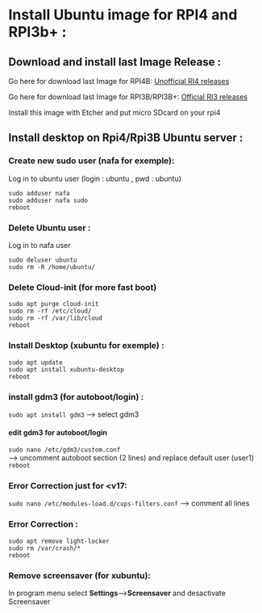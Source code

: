 # Install Ubuntu image for RPI4 and RPI3b+ :

## Download and install last Image Release :

Go here for download last Image for RPI4B:
[Unofficial RI4 releases](https://github.com/TheRemote/Ubuntu-Server-raspi4-unofficial/releases)

Go here for download last Image for RPI3B/RPI3B+:
[Official RI3 releases](https://ubuntu.com/download/iot/raspberry-pi)


Install this image with Etcher and put micro SDcard on your rpi4

## Install desktop on Rpi4/Rpi3B Ubuntu server :

### Create new sudo user (nafa for exemple):

Log in to ubuntu user (login : ubuntu , pwd : ubuntu)

`sudo adduser nafa`   
`sudo adduser nafa sudo`   
`reboot`

### Delete Ubuntu user :

Log in to nafa user

`sudo deluser ubuntu`   
`sudo rm -R /home/ubuntu/`

### Delete Cloud-init  (for more fast boot)

`sudo apt purge cloud-init`   
`sudo rm -rf /etc/cloud/`   
`sudo rm -rf /var/lib/cloud`   
`reboot`

### Install Desktop (xubuntu for exemple) :

`sudo apt update`   
`sudo apt install xubuntu-desktop`   
`reboot`

### install gdm3 (for autoboot/login) :

`sudo apt install gdm3` --> select gdm3

#### edit gdm3 for autoboot/login
`sudo nano /etc/gdm3/custom.conf`   
--> uncomment autoboot section (2 lines) and replace default user (user1)  
`reboot`

### Error Correction just for <v17:    
`sudo nano /etc/modules-load.d/cups-filters.conf` --> comment all lines   

### Error Correction :    
`sudo apt remove light-locker`   
`sudo rm /var/crash/*`   
`reboot`

### Remove screensaver (for xubuntu):

In program menu select **Settings**-->**Screensaver** and desactivate Screensaver
